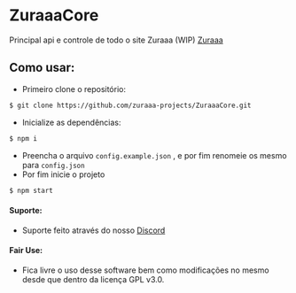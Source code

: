 # ZuraaaCore

Principal api e controle de todo o site Zuraaa (WIP) [Zuraaa](https://github.com/zuraaa-projects/Zuraaa.com)


## Como usar:

- Primeiro clone o repositório:
```sh
$ git clone https://github.com/zuraaa-projects/ZuraaaCore.git
```

- Inicialize as dependências: 
```sh
$ npm i
```

- Preencha o arquivo `config.example.json` , e por fim renomeie os mesmo para `config.json`
- Por fim inicie o projeto
```sh
$ npm start
```

#### Suporte:
- Suporte feito através do nosso [Discord](https://discord.gg/EShHzNtVAb)

#### Fair Use:
- Fica livre o uso desse software bem como modificações no mesmo desde que dentro da licença GPL v3.0.
